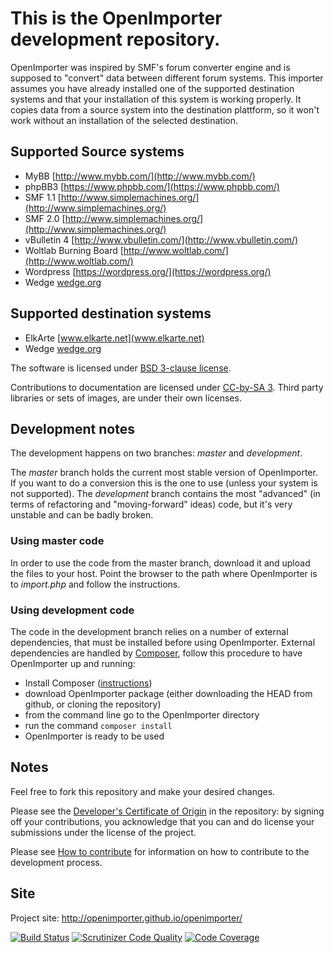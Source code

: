 # This is the OpenImporter development repository.

OpenImporter was inspired by SMF's forum converter engine and is supposed to "convert" data between different forum systems. This importer assumes you have already installed one of the supported destination systems and that your installation of this system is working properly. It copies data from a source system into the destination plattform, so it won't work without an installation of the selected destination. 

## Supported Source systems

* MyBB [http://www.mybb.com/](http://www.mybb.com/)
* phpBB3 [https://www.phpbb.com/](https://www.phpbb.com/)
* SMF 1.1 [http://www.simplemachines.org/](http://www.simplemachines.org/)
* SMF 2.0 [http://www.simplemachines.org/](http://www.simplemachines.org/)
* vBulletin 4 [http://www.vbulletin.com/](http://www.vbulletin.com/)
* Woltlab Burning Board [http://www.woltlab.com/](http://www.woltlab.com/)
* Wordpress [https://wordpress.org/](https://wordpress.org/)
* Wedge [wedge.org](wedge.org)

## Supported destination systems

* ElkArte [www.elkarte.net](www.elkarte.net)
* Wedge [wedge.org](wedge.org)

The software is licensed under [BSD 3-clause license](http://www.opensource.org/licenses/BSD-3-Clause).

Contributions to documentation are licensed under [CC-by-SA 3](http://creativecommons.org/licenses/by-sa/3.0). Third party libraries or sets of images, are under their own licenses.

## Development notes

The development happens on two branches: *master* and *development*.

The *master* branch holds the current most stable version of OpenImporter. If you want to do a conversion this is the one to use (unless your system is not supported).
The *development* branch contains the most "advanced" (in terms of refactoring and "moving-forward" ideas) code, but it's very unstable and can be badly broken.

### Using master code

In order to use the code from the master branch, download it and upload the files to your host. Point the browser to the path where OpenImporter is to *import.php* and follow the instructions.

### Using development code

The code in the development branch relies on a number of external dependencies, that must be installed before using OpenImporter.
External dependencies are handled by [Composer](https://getcomposer.org/), follow this procedure to have OpenImporter up and running:
- Install Composer ([instructions](https://getcomposer.org/doc/00-intro.md#installation-linux-unix-osx))
- download OpenImporter package (either downloading the HEAD from github, or cloning the repository)
- from the command line go to the OpenImporter directory
- run the command ```composer install```
- OpenImporter is ready to be used

## Notes

Feel free to fork this repository and make your desired changes.

Please see the [Developer's Certificate of Origin](https://raw.github.com/OpenImporter/openimporter/master/DCO.txt) in the repository:
by signing off your contributions, you acknowledge that you can and do license your submissions under the license of the project.

Please see [How to contribute](https://github.com/openimporter/openimporter/blob/master/CONTRIBUTING.md) for information on how to contribute to the development process.

## Site

Project site: http://openimporter.github.io/openimporter/

[![Build Status](https://travis-ci.org/OpenImporter/openimporter.png?branch=master)](https://travis-ci.org/OpenImporter/openimporter)
[![Scrutinizer Code Quality](https://scrutinizer-ci.com/g/OpenImporter/openimporter/badges/quality-score.png?b=master)](https://scrutinizer-ci.com/g/OpenImporter/openimporter/?branch=master)
[![Code Coverage](https://scrutinizer-ci.com/g/OpenImporter/openimporter/badges/coverage.png?b=master)](https://scrutinizer-ci.com/g/OpenImporter/openimporter/?branch=master)
